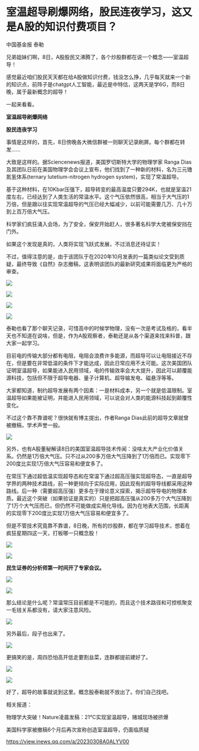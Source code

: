 # 室温超导刷爆网络，股民连夜学习，这又是A股的知识付费项目？

中国基金报 泰勒

兄弟姐妹们啊，8日，A股股民又沸腾了，各个炒股群都在说一个概念——室温超导！

感觉最近咱们股民天天都在给A股做知识付费，钱没怎么挣，几乎每天就来一个新的知识点，前阵子是chatgpt人工智能，最近是中特估，这两天是学6G，而8日晚，属于最新概念的超导！

一起来看看。

**室温超导刷爆网络**

**股民连夜学习**

事情是这样的，首先，8日傍晚各大微信群被一则聊天记录刷屏。每个群都在转发……

大致是这样的。据Sciencenews报道，美国罗切斯特大学的物理学家 Ranga
Dias及其团队日前在美国物理学会会议上宣布，他们找到了一种新的材料，名为三元镥氮氢体系(ternary lutetium-nitrogen
hydrogen system)，实现了常温超导。

基于这种材料，在10Kbar压强下，超导转变的最高温度只要294K，也就是室温21度左右，已经达到了人类生活的常温水平。这个气压依然很高，相当于大气压的1万倍，但是跟以往实现常温超导的气压已经大幅减少，以前可能需要几万、几十万到上百万倍大气压。

科学家们疯狂涌入会场，为了安全，保安开始赶人，很多著名科学大佬被保安挡在门外。

如果这个发现是真的，人类将实现飞跃式发展，不过消息还待证实！

不过，值得注意的是，由于该团队于在2020年10月发表的一篇类似论文受到质疑，最终导致《自然》杂志撤稿，这表明该团队的最新研究成果将面临更为严格的审查。

![](https://inews.gtimg.com/newsapp_bt/0/15723199726/1000)

![](https://inews.gtimg.com/newsapp_bt/0/15723199880/1000)

![](https://inews.gtimg.com/newsapp_bt/0/15723199887/1000)

![](https://inews.gtimg.com/newsapp_bt/0/15723199904/1000)

泰勒也看了那个聊天记录，可惜高中的时候学物理，没有一次是考试及格的，看半天也不知道在说啥，但是，作为A股观察者，泰勒还是从各个渠道来找来科普，跟大家一起学习。

目前电的传输大部分都有电阻，电阻会浪费许多能源，而超导可以让电阻接近不存在，但是要在非常低温的条件下才能达成，因此日常应用不太可能。这次美国团队证明室温超导，如果能进入民用领域，电的传输效率会大大提升，因此可以颠覆能源科技，包括但不限于超导电器、量子计算机、超导输发电、磁悬浮等等。

大家都知道，制约超导发展有两个因素：一是材料成本，另一个就是低温限制。室温超导如果能被证明，并能进入民用领域，可以说会对人类的能源科技起到颠覆性变化。

不过这个靠不靠谱呢？很快就有博主提出，作者Ranga Dias此前的超导文章就曾被撤稿，学术声誉一般。

![](https://inews.gtimg.com/newsapp_bt/0/15723200103/1000)

另外，也有A股董秘解读8日的美国室温超导技术传闻：没啥太大产业化价值关系。仍然是1万倍大气压。只不过从200多万倍大气压降到了1万倍而已。实现零下200度比实现1万倍大气压容易和便宜多了。

在常压下通过超低温实现超导态和在常温下通过超高压强实现超导态，一直是超导学界的两种技术路线，前一种更倾向于实际应用，因此现有的超导导线都采用这种路线。后一种（需要超高压强）更多在于理论意义探索，揭示超导导电的物理本质。最近这个突破（如果验证是真实的）只是把超高压强从200多万个大气压降到了1万个大气压而已，但仍然不可能做成实用化导线。因为在地表大范围，长距离的实现零下200度比实现1万倍大气压容易和便宜多了。

但是不管技术究竟靠不靠谱，8日晚，所有的炒股群，都在学习超导技术，想着在疯狂星期四这一天，打板哪一只概念股！

![](https://inews.gtimg.com/newsapp_bt/0/15723200320/1000)

![](https://inews.gtimg.com/newsapp_bt/0/15723200324/1000)

**民生证券的分析师第一时间开了专家会议。**

![](https://inews.gtimg.com/newsapp_bt/0/15723200529/1000)

![](https://inews.gtimg.com/newsapp_bt/0/15723200533/1000)

那么结论是什么呢？常温常压目前都是不可能的，而且这个技术路径和可控核聚变一毛钱关系都没有，请大家注意风险。

![](https://inews.gtimg.com/newsapp_bt/0/15723200645/1000)

另外最后，段子也出来了。

![](https://inews.gtimg.com/newsapp_bt/0/15723200647/1000)

更搞笑的是，周四恐怕高开低走要割韭菜，连群都提前建好了。

![](https://inews.gtimg.com/newsapp_bt/0/15723200650/1000)

![](https://inews.gtimg.com/newsapp_bt/0/15723200805/1000)

好了，超导的故事就说到这里。概念股泰勒就不放出了。你们自己找吧。

相关报道：

物理学大突破！Nature凌晨发稿：21℃实现室温超导，赌城现场被挤爆

美国科学家被撤稿6个月后再次宣称创造室温超导，仍面临质疑

https://view.inews.qq.com/a/20230308A0ALYV00


